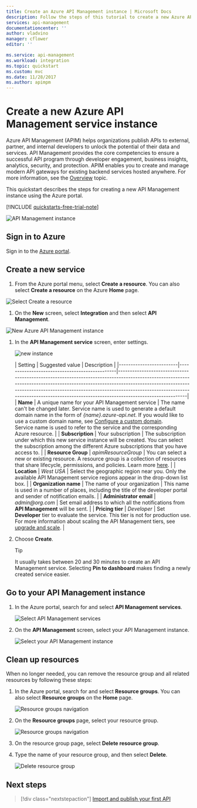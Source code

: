 ```yaml
---
title: Create an Azure API Management instance | Microsoft Docs
description: Follow the steps of this tutorial to create a new Azure API Management instance.
services: api-management
documentationcenter: ''
author: vladvino
manager: cflower
editor: ''

ms.service: api-management
ms.workload: integration
ms.topic: quickstart
ms.custom: mvc
ms.date: 11/28/2017
ms.author: apimpm
---
```


# Create a new Azure API Management service instance

Azure API Management (APIM) helps organizations publish APIs to external, partner, and internal developers to unlock the potential of their data and services. API Management provides the core competencies to ensure a successful API program through developer engagement, business insights, analytics, security, and protection. APIM  enables you to create and manage modern API gateways for existing backend services hosted anywhere. For more information, see the [Overview](api-management-key-concepts.md) topic.

This quickstart describes the steps for creating a new API Management instance using the Azure portal.

[!INCLUDE [quickstarts-free-trial-note](../../includes/quickstarts-free-trial-note.md)]

![API Management instance](./media/get-started-create-service-instance/get-started-create-service-instance-created.png)

## Sign in to Azure

Sign in to the [Azure portal](https://portal.azure.com).

## Create a new service

1. From the Azure portal menu, select **Create a resource**. You can also select **Create a resource** on the Azure **Home** page. 

![Select Create a resource](./media/get-started-create-service-instance/00-CreateResource-01.png)

1. On the **New** screen, select **Integration** and then select **API Management**.

![New Azure API Management instance](./media/get-started-create-service-instance/00-CreateResource-02.png)

1. In the **API Management service** screen, enter settings.

    ![new instance](./media/get-started-create-service-instance/get-started-create-service-instance-create-new.png)

    | Setting                 | Suggested value                               | Description                                                                                                                                                                                                                                                                                                                         |
|-------------------------|-----------------------------------------------|-------------------------------------------------------------------------------------------------------------------------------------------------------------------------------------------------------------------------------------------------------------------------------------------------------------------------------------|
| **Name**                | A unique name for your API Management service | The name can't be changed later. Service name is used to generate a default domain name in the form of *{name}.azure-api.net.* If you would like to use a custom domain name, see [Configure a custom domain](configure-custom-domain.md). <br/> Service name is used to refer to the service and the corresponding Azure resource. |
| **Subscription**        | Your subscription                             | The subscription under which this new service instance will be created. You can select the subscription among the different Azure subscriptions that you have access to.                                                                                                                                                            |
| **Resource Group**      | *apimResourceGroup*                           | You can select a new or existing resource. A resource group is a collection of resources that share lifecycle, permissions, and policies. Learn more [here](../azure-resource-manager/resource-group-overview.md#resource-groups).                                                                                                  |
| **Location**            | *West USA*                                    | Select the geographic region near you. Only the available API Management service regions appear in the drop-down list box.                                                                                                                                                                                                          |
| **Organization name**   | The name of your organization                 | This name is used in a number of places, including the title of the developer portal and sender of notification emails.                                                                                                                                                                                                             |
| **Administrator email** | *admin\@org.com*                               | Set email address to which all the notifications from **API Management** will be sent.                                                                                                                                                                                                                                              |
| **Pricing tier**        | *Developer*                                   | Set **Developer** tier to evaluate the service. This tier is not for production use. For more information about scaling the API Management tiers, see [upgrade and scale](upgrade-and-scale.md).                                                                                                                                    |

3. Choose **Create**.

    > [!TIP]
    > It usually takes between 20 and 30 minutes to create an API Management service. Selecting **Pin to dashboard** makes finding a newly created service easier.

## Go to your API Management instance

1. In the Azure portal, search for and select **API Management services**.

   ![Select API Management services](./media/get-started-create-service-instance/view-apim1.png)

1. On the **API Management** screen, select your API Management instance.

   ![Select your API Management instance](./media/get-started-create-service-instance/view-apim2.png)

## Clean up resources

When no longer needed, you can remove the resource group and all related resources by following these steps:

1. In the Azure portal, search for and select **Resource groups**. You can also select **Resource groups** on the **Home** page. 

   ![Resource groups navigation](./media/get-started-create-service-instance/00-DeleteResource-01.png)

1. On the **Resource groups** page, select your resource group.

   ![Resource groups navigation](./media/get-started-create-service-instance/00-DeleteResource-02.png)

1. On the resource group page, select **Delete resource group**. 
   
1. Type the name of your resource group, and then select **Delete**.

   ![Delete resource group](./media/get-started-create-service-instance/00-DeleteResource-03.png)

## Next steps

> [!div class="nextstepaction"]
> [Import and publish your first API](import-and-publish.md)
